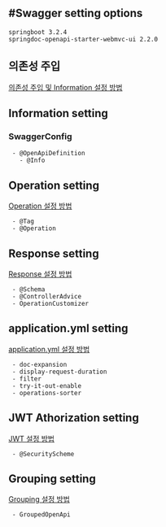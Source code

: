 #Swagger setting options
---
```
springboot 3.2.4
springdoc-openapi-starter-webmvc-ui 2.2.0
```


## 의존성 주입
[의존성 주입 및 Information 설정 방법](https://aljjabaegi.tistory.com/713)

## Information setting
### SwaggerConfig
```
 - @OpenApiDefinition
   - @Info
```

## Operation setting
[Operation 설정 방법](https://aljjabaegi.tistory.com/714)
```
 - @Tag
 - @Operation
```

## Response setting
[Response 설정 방법](https://aljjabaegi.tistory.com/715)
```
 - @Schema
 - @ControllerAdvice
 - OperationCustomizer
```

## application.yml setting
[application.yml 설정 방법](https://aljjabaegi.tistory.com/716)
```
 - doc-expansion
 - display-request-duration
 - filter
 - try-it-out-enable
 - operations-sorter
```

## JWT Athorization setting
[JWT 설정 방법](https://aljjabaegi.tistory.com/717)
```
 - @SecurityScheme
```

## Grouping setting
[Grouping 설정 방법](https://aljjabaegi.tistory.com/718)
```
 - GroupedOpenApi
```
